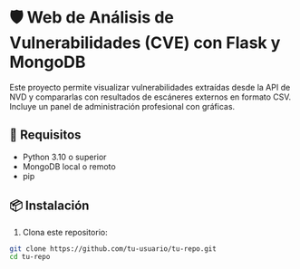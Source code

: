 # 🛡️ Web de Análisis de Vulnerabilidades (CVE) con Flask y MongoDB

Este proyecto permite visualizar vulnerabilidades extraídas desde la API de NVD y compararlas con resultados de escáneres externos en formato CSV. Incluye un panel de administración profesional con gráficas.

## 🚀 Requisitos

- Python 3.10 o superior
- MongoDB local o remoto
- pip

## 📦 Instalación

1. Clona este repositorio:

```bash
git clone https://github.com/tu-usuario/tu-repo.git
cd tu-repo
